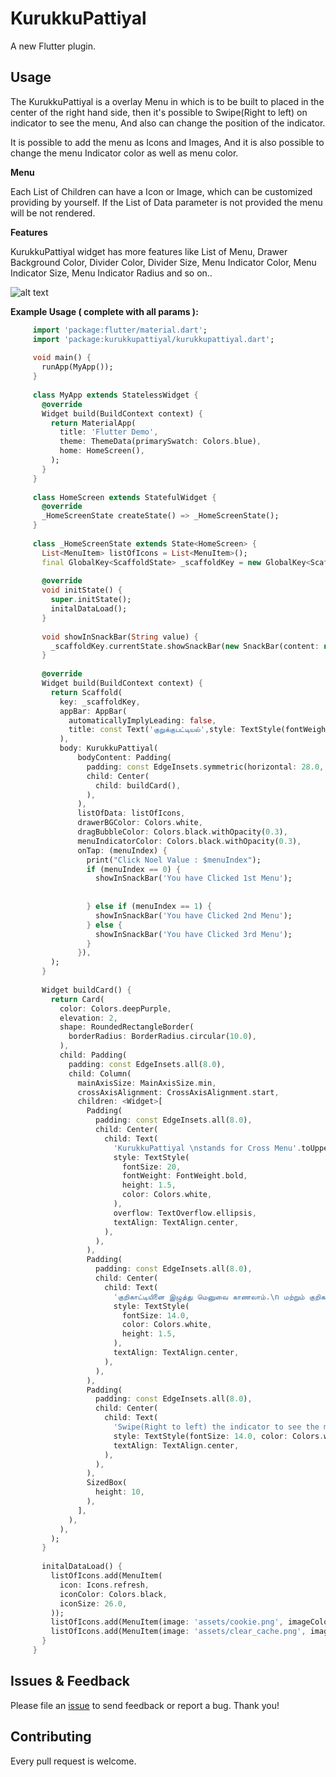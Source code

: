 # KurukkuPattiyal

A new Flutter plugin.

## Usage

The KurukkuPattiyal is a overlay Menu in which is to be built to placed in the center of the right hand side, 
then it's possible to Swipe(Right to left) on indicator to see the menu, And also can change the position of the indicator. 

It is possible to add the menu as Icons and Images, And it is also possible to change the menu Indicator
color as well as menu color.

**Menu**

Each List of Children can have a Icon or Image, which can be customized providing by yourself. If the List of Data parameter is not provided the menu will be not rendered.

**Features**

KurukkuPattiyal widget has more features like List of Menu, Drawer Background Color, Divider Color, Divider Size, Menu Indicator Color, Menu Indicator Size, Menu Indicator Radius and so on..
 
![alt text](https://github.com/RalphNoel/KurukkuPattiyal/blob/main/screenshot/demo.gif)


**Example Usage ( complete with all params ):**

```dart
     import 'package:flutter/material.dart';
     import 'package:kurukkupattiyal/kurukkupattiyal.dart';
     
     void main() {
       runApp(MyApp());
     }
     
     class MyApp extends StatelessWidget {
       @override
       Widget build(BuildContext context) {
         return MaterialApp(
           title: 'Flutter Demo',
           theme: ThemeData(primarySwatch: Colors.blue),
           home: HomeScreen(),
         );
       }
     }
     
     class HomeScreen extends StatefulWidget {
       @override
       _HomeScreenState createState() => _HomeScreenState();
     }
     
     class _HomeScreenState extends State<HomeScreen> {
       List<MenuItem> listOfIcons = List<MenuItem>();
       final GlobalKey<ScaffoldState> _scaffoldKey = new GlobalKey<ScaffoldState>();
     
       @override
       void initState() {
         super.initState();
         initalDataLoad();
       }
     
       void showInSnackBar(String value) {
         _scaffoldKey.currentState.showSnackBar(new SnackBar(content: new Text(value)));
       }
     
       @override
       Widget build(BuildContext context) {
         return Scaffold(
           key: _scaffoldKey,
           appBar: AppBar(
             automaticallyImplyLeading: false,
             title: const Text('குறுக்குபட்டியல்',style: TextStyle(fontWeight: FontWeight.bold),),
           ),
           body: KurukkuPattiyal(
               bodyContent: Padding(
                 padding: const EdgeInsets.symmetric(horizontal: 28.0, vertical: 8.0),
                 child: Center(
                   child: buildCard(),
                 ),
               ),
               listOfData: listOfIcons,
               drawerBGColor: Colors.white,
               dragBubbleColor: Colors.black.withOpacity(0.3),
               menuIndicatorColor: Colors.black.withOpacity(0.3),
               onTap: (menuIndex) {
                 print("Click Noel Value : $menuIndex");
                 if (menuIndex == 0) {
                   showInSnackBar('You have Clicked 1st Menu');
     
     
                 } else if (menuIndex == 1) {
                   showInSnackBar('You have Clicked 2nd Menu');
                 } else {
                   showInSnackBar('You have Clicked 3rd Menu');
                 }
               }),
         );
       }
     
       Widget buildCard() {
         return Card(
           color: Colors.deepPurple,
           elevation: 2,
           shape: RoundedRectangleBorder(
             borderRadius: BorderRadius.circular(10.0),
           ),
           child: Padding(
             padding: const EdgeInsets.all(8.0),
             child: Column(
               mainAxisSize: MainAxisSize.min,
               crossAxisAlignment: CrossAxisAlignment.start,
               children: <Widget>[
                 Padding(
                   padding: const EdgeInsets.all(8.0),
                   child: Center(
                     child: Text(
                       'KurukkuPattiyal \nstands for Cross Menu'.toUpperCase(),
                       style: TextStyle(
                         fontSize: 20,
                         fontWeight: FontWeight.bold,
                         height: 1.5,
                         color: Colors.white,
                       ),
                       overflow: TextOverflow.ellipsis,
                       textAlign: TextAlign.center,
                     ),
                   ),
                 ),
                 Padding(
                   padding: const EdgeInsets.all(8.0),
                   child: Center(
                     child: Text(
                       'குறிகாட்டியினை இழுத்து மெனுவை காணலாம்.\n மற்றும் குறிகாட்டியின் இடத்தினையும் மாற்றலாம்.',
                       style: TextStyle(
                         fontSize: 14.0,
                         color: Colors.white,
                         height: 1.5,
                       ),
                       textAlign: TextAlign.center,
                     ),
                   ),
                 ),
                 Padding(
                   padding: const EdgeInsets.all(8.0),
                   child: Center(
                     child: Text(
                       'Swipe(Right to left) the indicator to see the menu.\nAnd also can change the position of the indicator.',
                       style: TextStyle(fontSize: 14.0, color: Colors.white, height: 1.5),
                       textAlign: TextAlign.center,
                     ),
                   ),
                 ),
                 SizedBox(
                   height: 10,
                 ),
               ],
             ),
           ),
         );
       }
     
       initalDataLoad() {
         listOfIcons.add(MenuItem(
           icon: Icons.refresh,
           iconColor: Colors.black,
           iconSize: 26.0,
         ));
         listOfIcons.add(MenuItem(image: 'assets/cookie.png', imageColor: Colors.black, isImage: true, imageSize: 5.0));
         listOfIcons.add(MenuItem(image: 'assets/clear_cache.png', imageColor: Colors.black, isImage: true, imageSize: 5.0));
       }
     }

```

## Issues & Feedback

Please file an [issue](https://github.com/RalphNoel/KurukkuPattiyal/issues) to send feedback or report a bug. Thank you!

## Contributing

Every pull request is welcome.